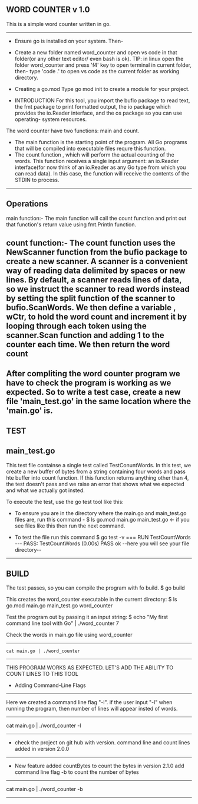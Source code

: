 WORD COUNTER v 1.0
------------

This is a simple word counter written in go.
-----------  -----------   ------- ---------
* Ensure go is installed on your system. Then-
* Create a new folder named word_counter and open vs code in that folder(or any other text editor/ even bash is ok).
TIP: in linux open the folder word_counter and press 'f4' key to open terminal in current folder, then-
type 'code .' to open vs code as the current folder as working directory.

* Creating a go.mod
Type go mod init to create a module for your project.

* INTRODUCTION
For this tool, you import the bufio package to read text, the fmt package to print formatted output,
the io package which provides the io.Reader interface, and the os package so you can use operating-
system resources.

The word counter have two functions: main and count.
* The main function is the starting point of the program. All Go programs that will be
compiled into executable files requre this function.
* The count function , which will perform the actual counting of the words. This function receives
a single input argument: an io.Reader interface(for now think of an io.Reader as any Go type from which 
you can read data). In this case, the function will receive the contents of the STDIN to process.
-------------------------------------------------------------------------------------------------

Operations
----------

main function:-
The main function will call the count function and print out that function's return value using fmt.Println function.

count function:-
The count function uses the NewScanner function from the bufio package to create a new scanner. A scanner is a
convenient way of reading data delimited by spaces or new lines. By default, a scanner reads lines of data,
so we instruct the scanner to read words instead by setting the split function of the scanner to bufio.ScanWords.
We then define a variable , wCtr, to hold the word count and increment it by looping through each token using the
scanner.Scan function and adding 1 to the counter each time. We then return the word count
----------------------------------------------------------------------------------------------------
After compliting the word counter program we have to check the program is working as we expected.
So to write a test case, create a new file 'main_test.go' in the same location where the 'main.go' is.
----------------------------------------------------------------------------------------------------

TEST
----
main_test.go
------------
This test file containse a single test called TestConuntWords. In this test, we create a new buffer of bytes from
a string containing four words and pass hte buffer into count function. If this function returns anything other than 4,
the test doesn't pass and we raise an error that shows what we expected and what we actually got insted.

To execute the test, use the go test tool like this:

* To ensure you are in the directory where the main.go and main_test.go files are, run this command -
$ ls
go.mod   main.go   main_test.go  <- if you see files like this then run the next command.

* To test the file run this command
$ go test -v
 === RUN   TestCountWords
 --- PASS: TestCountWords (0.00s)
PASS
ok  --here you will see your file directory--
--------------------------------------------------------------------------------------------------------

BUILD
-----
The test passes, so you can compile the program with fo build.
$ go build

This creates the word_counter executable in the current directory:
$ ls
go.mod  main.go  main_test.go  word_counter

Test the program out by passing it an input string:
$ echo "My first command line tool with Go" | ./word_counter
7

Check the words in main.go file using word_counter
**********************************************************************************************************
    cat main.go | ./word_counter                                       
**********************************************************************************************************
THIS PROGRAM WORKS AS EXPECTED. LET'S ADD THE ABILITY TO COUNT LINES TO THIS TOOL

* Adding Command-Line Flags
----------------------------
Here we created a command line flag "-l".
if the user input "-l" when running the program, then number of lines will appear insted of words.
**********************************************************************************************************
   cat main.go | ./word_counter -l
**********************************************************************************************************

* check the project on git hub with version.
  command line and count lines added in version 2.0.0

------------------------------------------------------------------------------------------------------------
* New feature added countBytes to count the bytes in version 2.1.0
add command line flag -b to count the number of bytes
**********************************************************************************************************
   cat main.go | ./word_counter -b
**********************************************************************************************************

